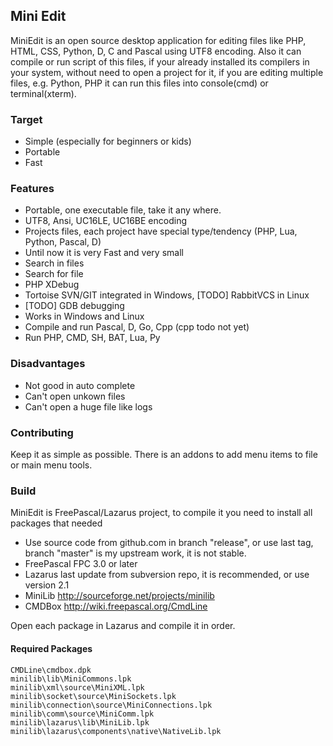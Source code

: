## Mini Edit 

MiniEdit is an open source desktop application for editing files like PHP, HTML, CSS, Python, D, C and Pascal using UTF8 encoding.
Also it can compile or run script of this files, if your already installed its compilers in your system, without need to open a project for it, 
if you are editing multiple files, e.g. Python, PHP it can run this files into console(cmd) or terminal(xterm).

### Target

 * Simple (especially for beginners or kids)
 * Portable
 * Fast   

### Features

 * Portable, one executable file, take it any where.
 * UTF8, Ansi, UC16LE, UC16BE encoding
 * Projects files, each project have special type/tendency (PHP, Lua, Python, Pascal, D)
 * Until now it is very Fast and very small
 * Search in files
 * Search for file
 * PHP XDebug
 * Tortoise SVN/GIT integrated in Windows, [TODO] RabbitVCS in Linux
 * [TODO] GDB debugging
 * Works in Windows and Linux
 * Compile and run Pascal, D, Go, Cpp (cpp todo not yet)
 * Run PHP, CMD, SH, BAT, Lua, Py
 
### Disadvantages
  
 * Not good in auto complete
 * Can't open unkown files
 * Can't open a huge file like logs

### Contributing

Keep it as simple as possible.
There is an addons to add menu items to file or main menu tools.

### Build

MiniEdit is FreePascal/Lazarus project, to compile it you need to install all packages that needed

 * Use source code from github.com in branch "release", or use last tag,  branch "master" is my upstream work, it is not stable.
 * FreePascal FPC 3.0 or later
 * Lazarus last update from subversion repo, it is recommended, or use version 2.1
 * MiniLib http://sourceforge.net/projects/minilib
 * CMDBox http://wiki.freepascal.org/CmdLine

Open each package in Lazarus and compile it in order.

#### Required Packages

    CMDLine\cmdbox.dpk
    minilib\lib\MiniCommons.lpk
    minilib\xml\source\MiniXML.lpk
    minilib\socket\source\MiniSockets.lpk
    minilib\connection\source\MiniConnections.lpk
    minilib\comm\source\MiniComm.lpk    
    minilib\lazarus\lib\MiniLib.lpk
    minilib\lazarus\components\native\NativeLib.lpk


